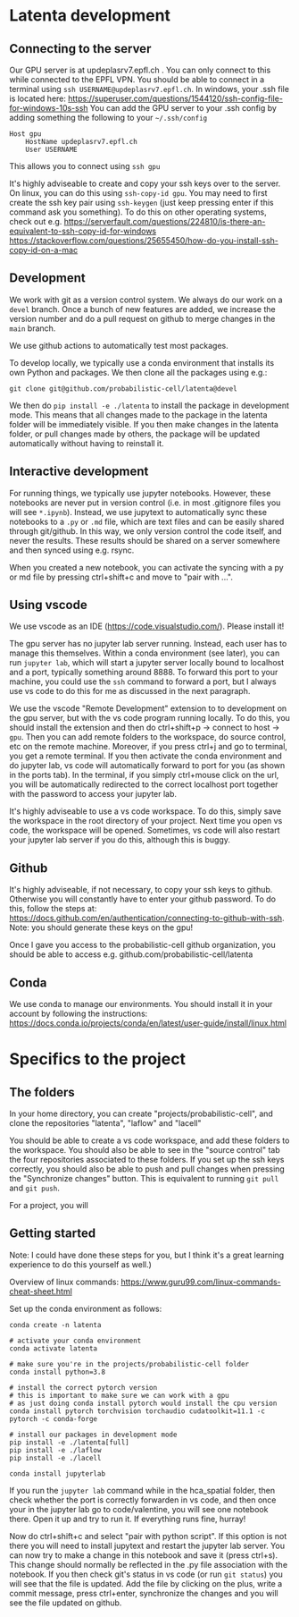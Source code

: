 # Latenta development

## Connecting to the server

Our GPU server is at updeplasrv7.epfl.ch . You can only connect to this while connected to the EPFL VPN.
You should be able to connect in a terminal using `ssh USERNAME@updeplasrv7.epfl.ch`. In windows, your .ssh file is located here: https://superuser.com/questions/1544120/ssh-config-file-for-windows-10s-ssh
You can add the GPU server to your .ssh config by adding something the following to your `~/.ssh/config` 

```
Host gpu
    HostName updeplasrv7.epfl.ch
    User USERNAME
```

This allows you to connect using `ssh gpu`

It's highly adviseable to create and copy your ssh keys over to the server. On linux, you can do this using `ssh-copy-id gpu`. You may need to first create the ssh key pair using `ssh-keygen` (just keep pressing enter if this command ask you something). To do this on other operating systems, check out e.g. https://serverfault.com/questions/224810/is-there-an-equivalent-to-ssh-copy-id-for-windows https://stackoverflow.com/questions/25655450/how-do-you-install-ssh-copy-id-on-a-mac

## Development

We work with git as a version control system. We always do our work on a `devel` branch. Once a bunch of new features are added, we increase the version number and do a pull request on github to merge changes in the `main` branch.

We use github actions to automatically test most packages.

To develop locally, we typically use a conda environment that installs its own Python and packages. We then clone all the packages using e.g.:

```
git clone git@github.com/probabilistic-cell/latenta@devel
```

We then do `pip install -e ./latenta` to install the package in development mode. This means that all changes made to the package in the latenta folder will be immediately visible. If you then make changes in the latenta folder, or pull changes made by others, the package will be updated automatically without having to reinstall it.

## Interactive development

For running things, we typically use jupyter notebooks. However, these notebooks are never put in version control (i.e. in most .gitignore files you will see `*.ipynb`). Instead, we use jupytext to automatically sync these notebooks to a `.py` or `.md` file, which are text files and can be easily shared through git/github. In this way, we only version control the code itself, and never the results. These results should be shared on a server somewhere and then synced using e.g. rsync.

When you created a new notebook, you can activate the syncing with a py or md file by pressing ctrl+shift+c and move to "pair with ...".

## Using vscode

We use vscode as an IDE (https://code.visualstudio.com/). Please install it!

The gpu server has no jupyter lab server running. Instead, each user has to manage this themselves.
Within a conda environment (see later), you can run `jupyter lab`, which will start a jupyter server locally bound to localhost and a port, typically something around 8888. To forward this port to your machine, you could use the `ssh` command to forward a port, but I always use vs code to do this for me as discussed in the next paragraph.

We use the vscode "Remote Development" extension to to development on the gpu server, but with the vs code program running locally. To do this, you should install the extension and then do ctrl+shift+p -> connect to host -> `gpu`. Then you can add remote folders to the workspace, do source control, etc on the remote machine. Moreover, if you press ctrl+j and go to terminal, you get a remote terminal. If you then activate the conda environment and do jupyter lab, vs code will automatically forward to port for you (as shown in the ports tab). In the terminal, if you simply ctrl+mouse click on the url, you will be automatically redirected to the correct localhost port together with the password to access your jupyter lab.

It's highly adviseable to use a vs code workspace. To do this, simply save the workspace in the root directory of your project. Next time you open vs code, the workspace will be opened. Sometimes, vs code will also restart your jupyter lab server if you do this, although this is buggy.

## Github

It's highly adviseable, if not necessary, to copy your ssh keys to github. Otherwise you will constantly have to enter your github password. To do this, follow the steps at: https://docs.github.com/en/authentication/connecting-to-github-with-ssh. Note: you should generate these keys on the gpu!

Once I gave you access to the probabilistic-cell github organization, you should be able to access e.g. github.com/probabilistic-cell/latenta

## Conda

We use conda to manage our environments. You should install it in your account by following the instructions: https://docs.conda.io/projects/conda/en/latest/user-guide/install/linux.html

# Specifics to the project

## The folders

In your home directory, you can create "projects/probabilistic-cell", and clone the repositories "latenta", "laflow" and "lacell"

You should be able to create a vs code workspace, and add these folders to the workspace. You should also be able to see in the "source control" tab the four repositories associated to these folders. If you set up the ssh keys correctly, you should also be able to push and pull changes when pressing the "Synchronize changes" button. This is equivalent to running `git pull` and `git push`.

For a project, you will 

## Getting started

Note: I could have done these steps for you, but I think it's a great learning experience to do this yourself as well.)

Overview of linux commands: https://www.guru99.com/linux-commands-cheat-sheet.html

Set up the conda environment as follows:

```
conda create -n latenta

# activate your conda environment
conda activate latenta

# make sure you're in the projects/probabilistic-cell folder
conda install python=3.8

# install the correct pytorch version
# this is important to make sure we can work with a gpu
# as just doing conda install pytorch would install the cpu version
conda install pytorch torchvision torchaudio cudatoolkit=11.1 -c pytorch -c conda-forge

# install our packages in development mode
pip install -e ./latenta[full]
pip install -e ./laflow
pip install -e ./lacell

conda install jupyterlab
```

If you run the `jupyter lab` command while in the hca_spatial folder, then check whether the port is correctly forwarden in vs code, and then once your in the jupyter lab go to code/valentine, you will see one notebook there. Open it up and try to run it. If everything runs fine, hurray!

Now do ctrl+shift+c and select "pair with python script". If this option is not there you will need to install jupytext and restart the jupyter lab server. You can now try to make a change in this notebook and save it (press ctrl+s). This change should normally be reflected in the .py file association with the notebook. If you then check git's status in vs code (or run `git status`) you will see that the file is updated. Add the file by clicking on the plus, write a commit message, press ctrl+enter, synchronize the changes and you will see the file updated on github.